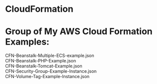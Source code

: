 # CloudFormation

# Group of My AWS Cloud Formation Examples:

CFN-Beanstalk-Multiple-ECS-example.json  
CFN-Beanstalk-PHP-Example.json  
CFN-Beanstalk-Tomcat-Example.json  
CFN-Security-Group-Example-Instance.json  
CFN-Volume-Tag-Example-Instance.json  
